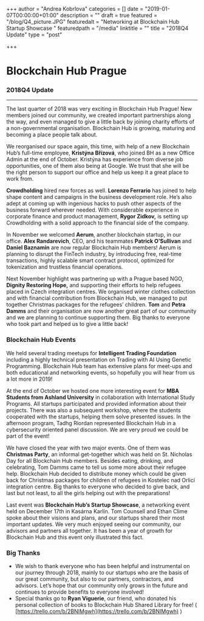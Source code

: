 +++
author = "Andrea Kobrlova"
categories = []
date = "2019-01-07T00:00:00+01:00"
description = ""
draft = true
featured = "/blog/Q4_picture.JPG"
featuredalt = "Networking at Blockchain Hub Startup Showcase "
featuredpath = "/media"
linktitle = ""
title = "2018Q4 Update"
type = "post"

+++
# Blockchain Hub Prague

### 2018Q4 Update

***

The last quarter of 2018 was very exciting in Blockchain Hub  Prague! New members joined our community, we created important partnerships along the way, and even managed to give a little back by joining charity efforts of a non-governmental organisation. Blockchain Hub is growing, maturing and becoming a place people talk about.

We reorganised our space again, this time, with help of a new Blockchain Hub’s full-time employee, **Kristýna Břízová**, who joined BH as a new   Office Admin at the end of October. Kristýna has experience from diverse job opportunities, one of them also being at Google. We trust that she will be the right person to support our office and help us keep it a great place to work from.

**Crowdholding** hired new forces as well. **Lorenzo Ferrario** has joined to   help shape content and campaigns in the business development role. He’s also adept at coming up with ingenious hacks to push other aspects of the business forward wherever needed. With considerable experience in corporate finance and product management, **Rygor Zidkov,** is setting up Crowdholding with a solid approach to the financial side of the company.

In November we welcomed **Aerum**, another blockchain startup, in our office. **Alex Randarevich**, CEO, and his teammates **Patrick O’Sullivan** and **Daniel Baznamin** are now regular Blockchain Hub members! Aerum is planning to disrupt the FinTech industry, by introducing free, real-time transactions, highly scalable smart contract protocol, optimized for tokenization and trustless financial operations.

Next November highlight was partnering up with a Prague based NGO, **Dignity Restoring Hope,** and supporting their efforts to help refugees placed in Czech integration centres. We organised winter clothes collection and with financial contribution from Blockchain Hub, we managed to put together Christmas packages for the refugees’ children. **Tom** and **Petra Damms** and their organisation are now another great part of our community and we are planning to continue supporting them. Big thanks to everyone who took part and helped us to give a little back!

### Blockchain Hub Events

We held several trading meetups for **Intelligent Trading Foundation** including a  highly technical presentation on Trading with AI Using Genetic Programming. Blockchain Hub team has extensive plans for meet-ups and  both educational and networking events, so hopefully you will hear from us a lot more in 2019!

At the end of October we hosted one more interesting event for **MBA Students from Ashland University** in collaboration with International Study Programs. All startups participated and provided information about their projects. There was also a subsequent workshop, where the students cooperated with the startups, helping them solve presented issues. In the afternoon program, Tadhg Riordan represented Blockchain Hub in a  cybersecurity oriented panel discussion. We are very proud we could be part of the event!

We have closed the year with two major events. One of them was **Christmas Party**, an informal get-together which was held on St. Nicholas Day for all Blockchain Hub members. Besides eating, drinking, and celebrating, Tom Damms came to tell us some more about their refugee help. Blockchain Hub decided to distribute money which could be given back for Christmas  packages for children of refugees in Kostelec nad Orlicí integration centre. Big thanks to everyone who decided to give back, and last but not least, to all the girls helping out with the preparations!

Last event was **Blockchain Hub’s Startup Showcase**, a networking event held on December 17th in Kasárna Karlín. Tom Counsell and Ethan Clime spoke about their visions and plans, and our startups shared their most important updates. We very much enjoyed seeing our community, our  advisors and partners all together.  It has been a year of growth for Blockchain Hub and this event only illustrated this fact.

### Big Thanks

* We wish to thank everyone who has been helpful and instrumental on our journey through 2018, mainly to our startups who are the basis of our great community, but also to our partners, contractors, and advisors. Let’s hope  that our community only grows in the future and continues to provide benefits to everyone involved!
* Special thanks go to **Ryan Viguerie**, our friend, who donated his personal collection of books to Blockchain Hub Shared Library for free! ( [https://trello.com/b/2BNIMgwh](https://trello.com/b/2BNIMgwh) )